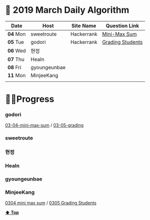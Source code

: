 # 🌿 2019 March Daily Algorithm


| Date          | Host         | Site Name  | Question Link                                                              |
| ------------- | ------------ | ---------- | -------------------------------------------------------------------------- |
| **04** Mon    | sweetroute   | Hackerrank | [Mini-Max Sum](https://www.hackerrank.com/challenges/mini-max-sum/problem) |
| **05** Tue    | godori       | Hackerrank | [Grading Students](https://www.hackerrank.com/challenges/grading/problem)  |
| **06** Wed    | 현정          |            |  |
| **07** Thu    | HeaIn        |            |  |
| **08** Fri    | gyoungeunbae |            |  |
| **11** Mon    | MinjeeKang   |            |  |
|               |              |            |  |


#  👩‍💻Progress

### godori 
[03-04-mini-max-sum](https://github.com/godori/today-algorithm/blob/master/03-04-mini-max-sum.py)
/ [03-05-grading](https://github.com/godori/today-algorithm/blob/master/03-05-grading.py)
### sweetroute
### 현정
### HeaIn
### gyoungeunbae
### MinjeeKang
[0304 mini max sum](https://github.com/MinjeeKang/devSkill/blob/master/todayAlgorithm/0304_javascriptNodeJS_MiniMaxSum.txt) / [0305 Grading Students](https://github.com/MinjeeKang/devSkill/blob/master/todayAlgorithm/0305_javascriptNodeJS_Grading%20Students.txt)


**[⬆ Top](#)**
